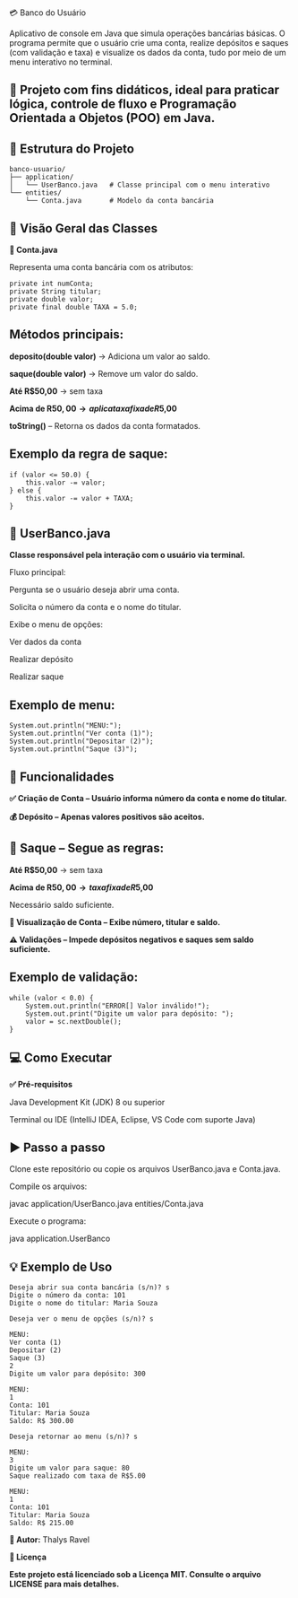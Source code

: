 💳 Banco do Usuário

Aplicativo de console em Java que simula operações bancárias básicas.
O programa permite que o usuário crie uma conta, realize depósitos e saques (com validação e taxa) e visualize os dados da conta,
tudo por meio de um menu interativo no terminal.

## 📌 Projeto com fins didáticos, ideal para praticar lógica, controle de fluxo e Programação Orientada a Objetos (POO) em Java.

## 📂 Estrutura do Projeto
```
banco-usuario/
├── application/
│   └── UserBanco.java   # Classe principal com o menu interativo
└── entities/
    └── Conta.java       # Modelo da conta bancária
```
## 🧠 Visão Geral das Classes
**🧾 Conta.java**

Representa uma conta bancária com os atributos:
```
private int numConta;
private String titular;
private double valor;
private final double TAXA = 5.0;
```

## Métodos principais:

**deposito(double valor)** → Adiciona um valor ao saldo.

**saque(double valor)** → Remove um valor do saldo.

**Até R$50,00** → sem taxa

**Acima de R$50,00 → aplica taxa fixa de R$5,00**

**toString()** – Retorna os dados da conta formatados.

## Exemplo da regra de saque:
```
if (valor <= 50.0) {
    this.valor -= valor;
} else {
    this.valor -= valor + TAXA;
}
```
## 🧾 UserBanco.java

**Classe responsável pela interação com o usuário via terminal.**

Fluxo principal:

Pergunta se o usuário deseja abrir uma conta.

Solicita o número da conta e o nome do titular.

Exibe o menu de opções:

Ver dados da conta

Realizar depósito

Realizar saque

## Exemplo de menu:
```
System.out.println("MENU:");
System.out.println("Ver conta (1)");
System.out.println("Depositar (2)");
System.out.println("Saque (3)");
```
## 🔧 Funcionalidades

**✅ Criação de Conta – Usuário informa número da conta e nome do titular.**

**💰 Depósito – Apenas valores positivos são aceitos.**

## 🏧 Saque – Segue as regras:

**Até R$50,00** → sem taxa

**Acima de R$50,00 → taxa fixa de R$5,00**

Necessário saldo suficiente.

**📄 Visualização de Conta – Exibe número, titular e saldo.**

**⚠️ Validações – Impede depósitos negativos e saques sem saldo suficiente.**

## Exemplo de validação:
```
while (valor < 0.0) {
    System.out.println("ERROR[] Valor inválido!");
    System.out.print("Digite um valor para depósito: ");
    valor = sc.nextDouble();
}
```
## 💻 Como Executar
**✅ Pré-requisitos**

Java Development Kit (JDK) 8 ou superior

Terminal ou IDE (IntelliJ IDEA, Eclipse, VS Code com suporte Java)

## ▶️ Passo a passo

Clone este repositório ou copie os arquivos UserBanco.java e Conta.java.

Compile os arquivos:

javac application/UserBanco.java entities/Conta.java

Execute o programa:

java application.UserBanco

## 💡 Exemplo de Uso
```
Deseja abrir sua conta bancária (s/n)? s
Digite o número da conta: 101
Digite o nome do titular: Maria Souza

Deseja ver o menu de opções (s/n)? s

MENU:
Ver conta (1)
Depositar (2)
Saque (3)
2
Digite um valor para depósito: 300

MENU:
1
Conta: 101
Titular: Maria Souza
Saldo: R$ 300.00

Deseja retornar ao menu (s/n)? s

MENU:
3
Digite um valor para saque: 80
Saque realizado com taxa de R$5.00

MENU:
1
Conta: 101
Titular: Maria Souza
Saldo: R$ 215.00
````
**👤 Autor:**
Thalys Ravel

**📄 Licença**

**Este projeto está licenciado sob a Licença MIT. Consulte o arquivo LICENSE
 para mais detalhes.**
